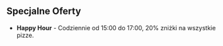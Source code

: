 ## Specjalne Oferty

- **Happy Hour** - Codziennie od 15:00 do 17:00, 20% zniżki na wszystkie pizze.



